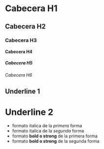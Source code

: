 # Cabecera H1
## Cabecera H2
### Cabecera H3
#### Cabecera H4
##### Cabecera H5
###### Cabecera H6

Underline 1
-----------
Underline 2
===========

- formato italica de la *primera* forma
- formato italica de la _segunda_ forma
- formato **bold o strong** de la primera forma
- formato __bold o strong__ de la segunda forma
